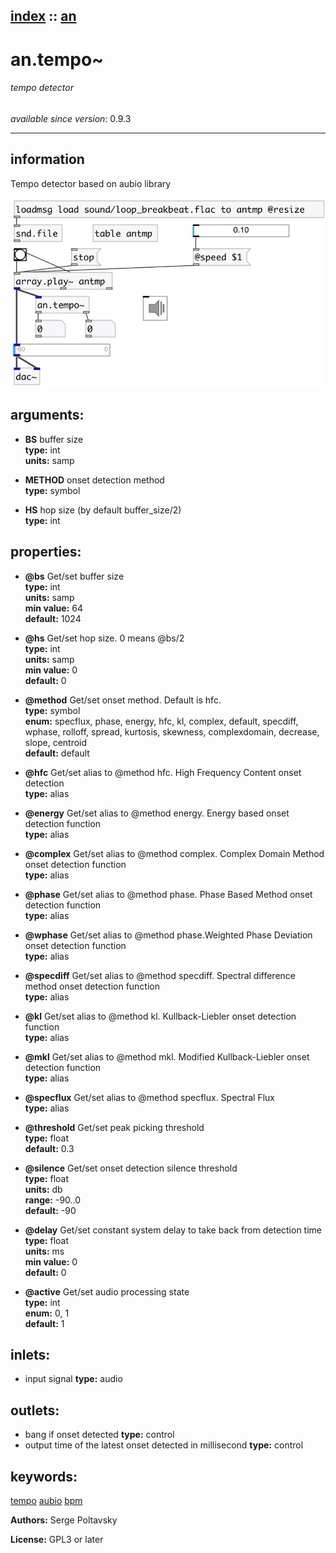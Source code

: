 [index](index.html) :: [an](category_an.html)
---

# an.tempo~

###### tempo detector

*available since version:* 0.9.3

---


## information
Tempo detector based on aubio library



[![example](../examples/img/an.tempo~.jpg)](../examples/pd/an.tempo~.pd)



## arguments:

* **BS**
buffer size<br>
__type:__ int<br>
__units:__ samp<br>

* **METHOD**
onset detection method<br>
__type:__ symbol<br>

* **HS**
hop size (by default buffer_size/2)<br>
__type:__ int<br>





## properties:

* **@bs** 
Get/set buffer size<br>
__type:__ int<br>
__units:__ samp<br>
__min value:__ 64<br>
__default:__ 1024<br>

* **@hs** 
Get/set hop size. 0 means @bs/2<br>
__type:__ int<br>
__units:__ samp<br>
__min value:__ 0<br>
__default:__ 0<br>

* **@method** 
Get/set onset method. Default is hfc.<br>
__type:__ symbol<br>
__enum:__ specflux, phase, energy, hfc, kl, complex, default, specdiff, wphase, rolloff, spread, kurtosis, skewness, complexdomain, decrease, slope, centroid<br>
__default:__ default<br>

* **@hfc** 
Get/set alias to @method hfc. High Frequency Content onset detection<br>
__type:__ alias<br>

* **@energy** 
Get/set alias to @method energy. Energy based onset detection function<br>
__type:__ alias<br>

* **@complex** 
Get/set alias to @method complex. Complex Domain Method onset detection function<br>
__type:__ alias<br>

* **@phase** 
Get/set alias to @method phase. Phase Based Method onset detection function<br>
__type:__ alias<br>

* **@wphase** 
Get/set alias to @method phase.Weighted Phase Deviation onset detection function<br>
__type:__ alias<br>

* **@specdiff** 
Get/set alias to @method specdiff. Spectral difference method onset detection function<br>
__type:__ alias<br>

* **@kl** 
Get/set alias to @method kl. Kullback-Liebler onset detection function<br>
__type:__ alias<br>

* **@mkl** 
Get/set alias to @method mkl. Modified Kullback-Liebler onset detection function<br>
__type:__ alias<br>

* **@specflux** 
Get/set alias to @method specflux. Spectral Flux<br>
__type:__ alias<br>

* **@threshold** 
Get/set peak picking threshold<br>
__type:__ float<br>
__default:__ 0.3<br>

* **@silence** 
Get/set onset detection silence threshold<br>
__type:__ float<br>
__units:__ db<br>
__range:__ -90..0<br>
__default:__ -90<br>

* **@delay** 
Get/set constant system delay to take back from detection time<br>
__type:__ float<br>
__units:__ ms<br>
__min value:__ 0<br>
__default:__ 0<br>

* **@active** 
Get/set audio processing state<br>
__type:__ int<br>
__enum:__ 0, 1<br>
__default:__ 1<br>



## inlets:

* input signal 
__type:__ audio<br>



## outlets:

* bang if onset detected
__type:__ control<br>
* output time of the latest onset detected in millisecond
__type:__ control<br>



## keywords:

[tempo](keywords/tempo.html)
[aubio](keywords/aubio.html)
[bpm](keywords/bpm.html)






**Authors:** Serge Poltavsky




**License:** GPL3 or later





